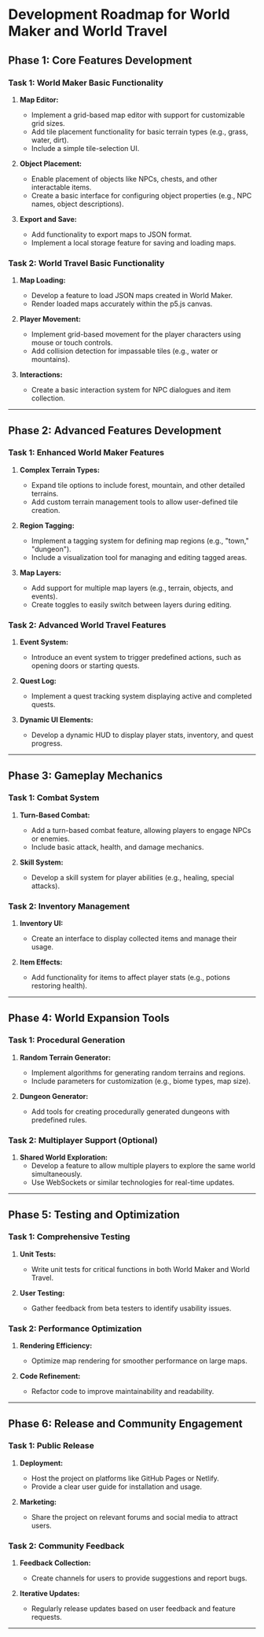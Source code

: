 # Development Roadmap for World Maker and World Travel

## Phase 1: Core Features Development

### **Task 1: World Maker Basic Functionality**

1. **Map Editor:**

    - Implement a grid-based map editor with support for customizable grid sizes.
    - Add tile placement functionality for basic terrain types (e.g., grass, water, dirt).
    - Include a simple tile-selection UI.

2. **Object Placement:**

    - Enable placement of objects like NPCs, chests, and other interactable items.
    - Create a basic interface for configuring object properties (e.g., NPC names, object descriptions).

3. **Export and Save:**
    - Add functionality to export maps to JSON format.
    - Implement a local storage feature for saving and loading maps.

### **Task 2: World Travel Basic Functionality**

1. **Map Loading:**

    - Develop a feature to load JSON maps created in World Maker.
    - Render loaded maps accurately within the p5.js canvas.

2. **Player Movement:**

    - Implement grid-based movement for the player characters using mouse or touch controls.
    - Add collision detection for impassable tiles (e.g., water or mountains).

3. **Interactions:**
    - Create a basic interaction system for NPC dialogues and item collection.

---

## Phase 2: Advanced Features Development

### **Task 1: Enhanced World Maker Features**

1. **Complex Terrain Types:**

    - Expand tile options to include forest, mountain, and other detailed terrains.
    - Add custom terrain management tools to allow user-defined tile creation.

2. **Region Tagging:**

    - Implement a tagging system for defining map regions (e.g., "town," "dungeon").
    - Include a visualization tool for managing and editing tagged areas.

3. **Map Layers:**
    - Add support for multiple map layers (e.g., terrain, objects, and events).
    - Create toggles to easily switch between layers during editing.

### **Task 2: Advanced World Travel Features**

1. **Event System:**

    - Introduce an event system to trigger predefined actions, such as opening doors or starting quests.

2. **Quest Log:**

    - Implement a quest tracking system displaying active and completed quests.

3. **Dynamic UI Elements:**
    - Develop a dynamic HUD to display player stats, inventory, and quest progress.

---

## Phase 3: Gameplay Mechanics

### **Task 1: Combat System**

1. **Turn-Based Combat:**

    - Add a turn-based combat feature, allowing players to engage NPCs or enemies.
    - Include basic attack, health, and damage mechanics.

2. **Skill System:**
    - Develop a skill system for player abilities (e.g., healing, special attacks).

### **Task 2: Inventory Management**

1. **Inventory UI:**

    - Create an interface to display collected items and manage their usage.

2. **Item Effects:**
    - Add functionality for items to affect player stats (e.g., potions restoring health).

---

## Phase 4: World Expansion Tools

### **Task 1: Procedural Generation**

1. **Random Terrain Generator:**

    - Implement algorithms for generating random terrains and regions.
    - Include parameters for customization (e.g., biome types, map size).

2. **Dungeon Generator:**
    - Add tools for creating procedurally generated dungeons with predefined rules.

### **Task 2: Multiplayer Support (Optional)**

1. **Shared World Exploration:**
    - Develop a feature to allow multiple players to explore the same world simultaneously.
    - Use WebSockets or similar technologies for real-time updates.

---

## Phase 5: Testing and Optimization

### **Task 1: Comprehensive Testing**

1. **Unit Tests:**

    - Write unit tests for critical functions in both World Maker and World Travel.

2. **User Testing:**
    - Gather feedback from beta testers to identify usability issues.

### **Task 2: Performance Optimization**

1. **Rendering Efficiency:**

    - Optimize map rendering for smoother performance on large maps.

2. **Code Refinement:**
    - Refactor code to improve maintainability and readability.

---

## Phase 6: Release and Community Engagement

### **Task 1: Public Release**

1. **Deployment:**

    - Host the project on platforms like GitHub Pages or Netlify.
    - Provide a clear user guide for installation and usage.

2. **Marketing:**
    - Share the project on relevant forums and social media to attract users.

### **Task 2: Community Feedback**

1. **Feedback Collection:**

    - Create channels for users to provide suggestions and report bugs.

2. **Iterative Updates:**
    - Regularly release updates based on user feedback and feature requests.

---
